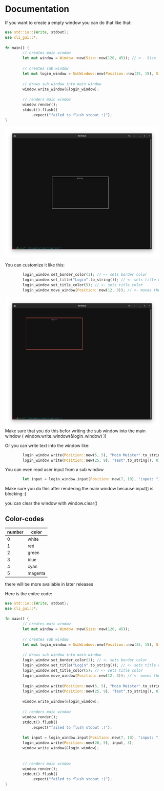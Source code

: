# Documentation
If you want to create a empty window you can do that like that:

```Rust
use std::io::{Write, stdout};
use cli_gui::*;

fn main() {
        // creates main window
        let mut window = Window::new(Size::new(120, 45)); // <-- Size

        // creates sub window
        let mut login_window = SubWindow::new(Position::new(35, 15), Size::new(50, 15));

        // draws sub window into main window
        window.write_window(&login_window);

        // renders main window
        window.render();
        stdout().flush()
            .expect("failed to flush stdout :(");
}
```
![emptywindow](https://github.com/BrunoWallner/cli_gui/blob/main/pictures/empty_window.png)

You can customize it like this:

```Rust
        login_window.set_border_color(1); // <- sets border color
        login_window.set_title("Login".to_string()); // <- sets title of sub window
        login_window.set_title_color(5); // <- sets title color
        login_window.move_window(Position::new(12, 3)); // <- moves the window
```
![customizedwindow](https://github.com/BrunoWallner/cli_gui/blob/main/pictures/customized_window.png)
Make sure that you do this befor writing the sub window into the main window ( window.write_window(&login_window) )!

Or you can write text into the window like:
```Rust
        login_window.write(Position::new(5, 5), "Moin Meister".to_string(), 3);
        login_window.write(Position::new(25, 9), "Test".to_string(), 0);
```

You can even read user input from a sub window
```Rust
        let input = login_window.input(Position::new(7, 10), "input: ");
```

Make sure you do this after rendering the main window because input() is blocking :(

you can clear the window with window.clear()

## Color-codes
number	| color
------	| ------
0	| white
1	| red
2	| green
3	| blue
4	| cyan
5	| magenta

there will be more available in later releases

Here is the enitre code:
```Rust
use std::io::{Write, stdout};
use cli_gui::*;

fn main() {
        // creates main window
        let mut window = Window::new(Size::new(120, 45));

        // creates sub window
        let mut login_window = SubWindow::new(Position::new(35, 15), Size::new(50, 15));

        // draws sub window into main window
        login_window.set_border_color(1); // <- sets border color
        login_window.set_title("Login".to_string()); // <- sets title of sub window
        login_window.set_title_color(5); // <- sets title color
        login_window.move_window(Position::new(12, 3)); // <- moves the window

        login_window.write(Position::new(5, 5), "Moin Meister".to_string(), 3);
        login_window.write(Position::new(25, 9), "Test".to_string(), 0);

        window.write_window(&login_window);

        // renders main window
        window.render();
        stdout().flush()
            .expect("failed to flush stdout :(");

        let input = login_window.input(Position::new(7, 10), "input: ");
        login_window.write(Position::new(20, 5), input, 3);
        window.write_window(&login_window);


        // renders main window
        window.render();
        stdout().flush()
            .expect("failed to flush stdout :(");
}
```
